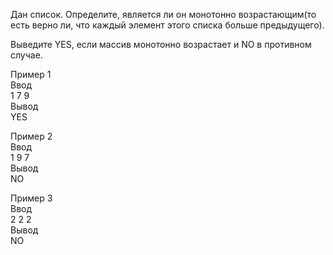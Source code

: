 Дан список. Определите, является ли он монотонно возрастающим(то есть верно ли, что каждый элемент этого списка больше предыдущего).  

Выведите YES, если массив монотонно возрастает и NO в противном случае.  

Пример 1  
Ввод   
1 7 9  
Вывод  
YES  


Пример 2  
Ввод    
1 9 7  
Вывод  
NO  


Пример 3   
Ввод  
2 2 2   
Вывод  
NO
